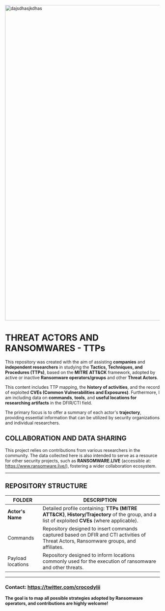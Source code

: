 <img width="1024" height="1024" alt="dajsdhasjkdhas" src="https://github.com/user-attachments/assets/39f9402f-6bdf-4c86-859a-996dec55416e" />

# THREAT ACTORS AND RANSOMWARES - TTPs

This repository was created with the aim of assisting **companies** and **independent researchers** in studying the **Tactics, Techniques, and Procedures (TTPs)**, based on the **MITRE ATT&CK** framework, adopted by active or inactive **Ransomware operators/groups** and other **Threat Actors**.

This content includes TTP mapping, the **history of activities**, and the record of exploited **CVEs (Common Vulnerabilities and Exposures)**. Furthermore, I am including data on **commands**, **tools**, and **useful locations for researching artifacts** in the DFIR/CTI field.

The primary focus is to offer a summary of each actor's **trajectory**, providing essential information that can be utilized by security organizations and individual researchers.

## COLLABORATION AND DATA SHARING

This project relies on contributions from various researchers in the community. The data collected here is also intended to serve as a resource for other security projects, such as **RANSOMWARE.LIVE** (accessible at: https://www.ransomware.live/), fostering a wider collaboration ecosystem.

---

## REPOSITORY STRUCTURE

| FOLDER | DESCRIPTION |
|---|---|
| **Actor's Name** | Detailed profile containing: **TTPs (MITRE ATT&CK)**, **History/Trajectory** of the group, and a list of exploited **CVEs** (where applicable). |
| Commands | Repository designed to insert commands captured based on DFIR and CTI activities of Threat Actors, Ransomware groups, and affiliates. |
| Payload locations | Repository designed to inform locations commonly used for the execution of ransomware and other threats. |

---

### Contact: https://twitter.com/crocodylii

**The goal is to map all possible strategies adopted by Ransomware operators, and contributions are highly welcome!**
